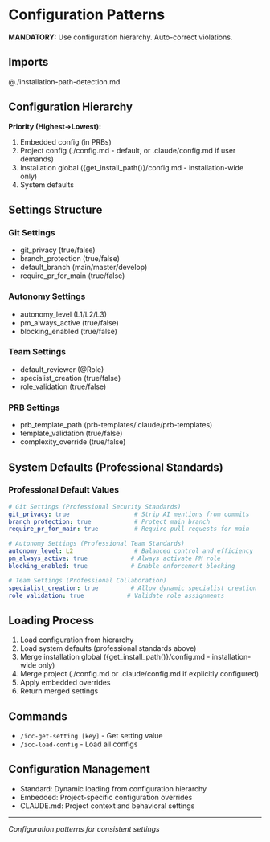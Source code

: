 # Configuration Patterns

**MANDATORY:** Use configuration hierarchy. Auto-correct violations.

## Imports

@./installation-path-detection.md

## Configuration Hierarchy
**Priority (Highest→Lowest):**
1. Embedded config (in PRBs)
2. Project config (./config.md - default, or .claude/config.md if user demands)
3. Installation global ({get_install_path()}/config.md - installation-wide only)
4. System defaults

## Settings Structure

### Git Settings
- git_privacy (true/false)
- branch_protection (true/false)
- default_branch (main/master/develop)
- require_pr_for_main (true/false)

### Autonomy Settings
- autonomy_level (L1/L2/L3)
- pm_always_active (true/false)
- blocking_enabled (true/false)

### Team Settings
- default_reviewer (@Role)
- specialist_creation (true/false)
- role_validation (true/false)

### PRB Settings
- prb_template_path (prb-templates/.claude/prb-templates)
- template_validation (true/false)
- complexity_override (true/false)

## System Defaults (Professional Standards)

### Professional Default Values
```yaml
# Git Settings (Professional Security Standards)
git_privacy: true                  # Strip AI mentions from commits
branch_protection: true            # Protect main branch
require_pr_for_main: true          # Require pull requests for main

# Autonomy Settings (Professional Team Standards)
autonomy_level: L2                 # Balanced control and efficiency
pm_always_active: true            # Always activate PM role
blocking_enabled: true            # Enable enforcement blocking

# Team Settings (Professional Collaboration)
specialist_creation: true         # Allow dynamic specialist creation
role_validation: true            # Validate role assignments
```

## Loading Process
1. Load configuration from hierarchy
2. Load system defaults (professional standards above)
3. Merge installation global ({get_install_path()}/config.md - installation-wide only)
4. Merge project (./config.md or .claude/config.md if explicitly configured)
5. Apply embedded overrides
6. Return merged settings

## Commands
- `/icc-get-setting [key]` - Get setting value
- `/icc-load-config` - Load all configs

## Configuration Management
- Standard: Dynamic loading from configuration hierarchy
- Embedded: Project-specific configuration overrides
- CLAUDE.md: Project context and behavioral settings

---
*Configuration patterns for consistent settings*